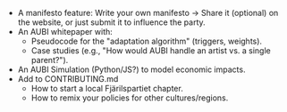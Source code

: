 - A manifesto feature: Write your own manifesto -> Share it (optional) on the website, or just submit it to influence the party.
- An AUBI whitepaper with:
  - Pseudocode for the "adaptation algorithm" (triggers, weights).
  - Case studies (e.g., "How would AUBI handle an artist vs. a single parent?").
- An AUBI Simulation (Python/JS?) to model economic impacts.
- Add to CONTRIBUTING.md
  - How to start a local Fjärilspartiet chapter.
  - How to remix your policies for other cultures/regions.

